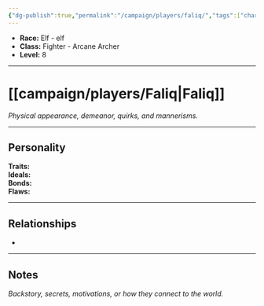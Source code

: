 ```yaml
---
{"dg-publish":true,"permalink":"/campaign/players/faliq/","tags":["character","player"],"created":"2025-10-28T18:41:36.542-07:00","updated":"2025-10-28T22:52:45.296-07:00"}
---
```



<p><span><ul>
<li dir="auto"><strong>Race:</strong> Elf - elf</li>
<li dir="auto"><strong>Class:</strong> Fighter - Arcane Archer</li>
<li dir="auto"><strong>Level:</strong> 8</li>
</ul></span></p>

---

# [[campaign/players/Faliq\|Faliq]]
*Physical appearance, demeanor, quirks, and mannerisms.*

---

## Personality
**Traits:**  
**Ideals:**  
**Bonds:**  
**Flaws:**  

---

## Relationships
- 

---

## Notes
*Backstory, secrets, motivations, or how they connect to the world.*
